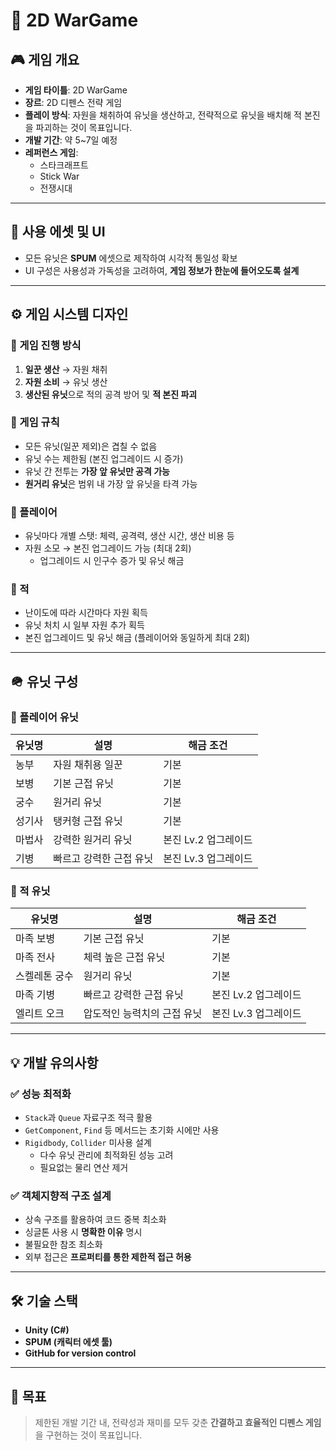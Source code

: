 # 🏰 2D WarGame

## 🎮 게임 개요

- **게임 타이틀**: 2D WarGame  
- **장르**: 2D 디펜스 전략 게임  
- **플레이 방식**: 자원을 채취하여 유닛을 생산하고, 전략적으로 유닛을 배치해 적 본진을 파괴하는 것이 목표입니다.  
- **개발 기간**: 약 5~7일 예정  
- **레퍼런스 게임**:  
  - 스타크래프트  
  - Stick War  
  - 전쟁시대  

---

## 🧱 사용 에셋 및 UI

- 모든 유닛은 **SPUM** 에셋으로 제작하여 시각적 통일성 확보  
- UI 구성은 사용성과 가독성을 고려하여, **게임 정보가 한눈에 들어오도록 설계**

---

## ⚙️ 게임 시스템 디자인

### 🔁 게임 진행 방식

1. **일꾼 생산** → 자원 채취  
2. **자원 소비** → 유닛 생산  
3. **생산된 유닛**으로 적의 공격 방어 및 **적 본진 파괴**

### 📏 게임 규칙

- 모든 유닛(일꾼 제외)은 겹칠 수 없음  
- 유닛 수는 제한됨 (본진 업그레이드 시 증가)  
- 유닛 간 전투는 **가장 앞 유닛만 공격 가능**  
- **원거리 유닛**은 범위 내 가장 앞 유닛을 타격 가능  

### 👤 플레이어

- 유닛마다 개별 스탯: 체력, 공격력, 생산 시간, 생산 비용 등  
- 자원 소모 → 본진 업그레이드 가능 (최대 2회)  
  - 업그레이드 시 인구수 증가 및 유닛 해금  

### 🧟 적

- 난이도에 따라 시간마다 자원 획득  
- 유닛 처치 시 일부 자원 추가 획득  
- 본진 업그레이드 및 유닛 해금 (플레이어와 동일하게 최대 2회)

---

## 🪖 유닛 구성

### 🔷 플레이어 유닛

| 유닛명     | 설명                                 | 해금 조건          |
|------------|--------------------------------------|---------------------|
| 농부       | 자원 채취용 일꾼                    | 기본                |
| 보병       | 기본 근접 유닛                       | 기본                |
| 궁수       | 원거리 유닛                          | 기본                |
| 성기사     | 탱커형 근접 유닛                    | 기본                |
| 마법사     | 강력한 원거리 유닛                  | 본진 Lv.2 업그레이드 |
| 기병       | 빠르고 강력한 근접 유닛            | 본진 Lv.3 업그레이드 |

### 🔶 적 유닛

| 유닛명         | 설명                                     | 해금 조건          |
|----------------|------------------------------------------|---------------------|
| 마족 보병      | 기본 근접 유닛                          | 기본                |
| 마족 전사      | 체력 높은 근접 유닛                     | 기본                |
| 스켈레톤 궁수  | 원거리 유닛                             | 기본                |
| 마족 기병      | 빠르고 강력한 근접 유닛                | 본진 Lv.2 업그레이드 |
| 엘리트 오크    | 압도적인 능력치의 근접 유닛            | 본진 Lv.3 업그레이드 |

---

## 💡 개발 유의사항

### ✅ 성능 최적화

- `Stack`과 `Queue` 자료구조 적극 활용  
- `GetComponent`, `Find` 등 메서드는 초기화 시에만 사용  
- `Rigidbody`, `Collider` 미사용 설계  
  - 다수 유닛 관리에 최적화된 성능 고려  
  - 필요없는 물리 연산 제거  

### ✅ 객체지향적 구조 설계

- 상속 구조를 활용하여 코드 중복 최소화  
- 싱글톤 사용 시 **명확한 이유** 명시  
- 불필요한 참조 최소화  
- 외부 접근은 **프로퍼티를 통한 제한적 접근 허용**

---

## 🛠️ 기술 스택

- **Unity (C#)**
- **SPUM (캐릭터 에셋 툴)**
- **GitHub for version control**

---

## 📌 목표

> 제한된 개발 기간 내, 전략성과 재미를 모두 갖춘 **간결하고 효율적인 디펜스 게임**을 구현하는 것이 목표입니다.
